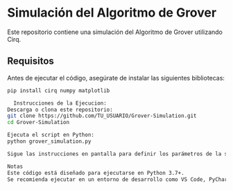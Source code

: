 # Simulación del Algoritmo de Grover

Este repositorio contiene una simulación del Algoritmo de Grover utilizando Cirq.

##  Requisitos
Antes de ejecutar el código, asegúrate de instalar las siguientes bibliotecas:

```bash
pip install cirq numpy matplotlib

  Instrucciones de la Ejecucion:
Descarga o clona este repositorio:
git clone https://github.com/TU_USUARIO/Grover-Simulation.git
cd Grover-Simulation

Ejecuta el script en Python:
python grover_simulation.py

Sigue las instrucciones en pantalla para definir los parámetros de la simulación.

Notas
Este código está diseñado para ejecutarse en Python 3.7+.
Se recomienda ejecutar en un entorno de desarrollo como VS Code, PyCharm o Jupyter Notebook.

